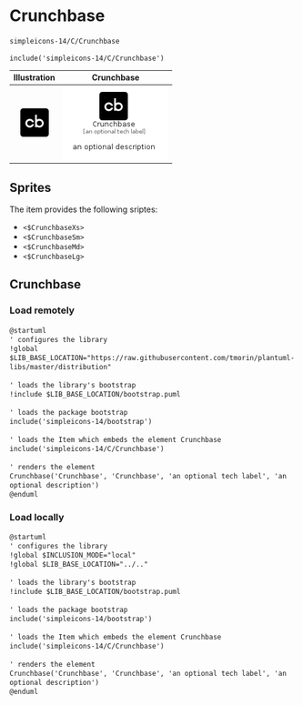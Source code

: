 # Crunchbase


```text
simpleicons-14/C/Crunchbase
```

```text
include('simpleicons-14/C/Crunchbase')
```



| Illustration | Crunchbase |
| :---: | :---: |
| ![illustration for Illustration](../../simpleicons-14/C/Crunchbase.png) | ![illustration for Crunchbase](../../simpleicons-14/C/Crunchbase.Local.png) |



## Sprites
The item provides the following sriptes:

- `<$CrunchbaseXs>`
- `<$CrunchbaseSm>`
- `<$CrunchbaseMd>`
- `<$CrunchbaseLg>`





## Crunchbase

### Load remotely
```plantuml
@startuml
' configures the library
!global $LIB_BASE_LOCATION="https://raw.githubusercontent.com/tmorin/plantuml-libs/master/distribution"

' loads the library's bootstrap
!include $LIB_BASE_LOCATION/bootstrap.puml

' loads the package bootstrap
include('simpleicons-14/bootstrap')

' loads the Item which embeds the element Crunchbase
include('simpleicons-14/C/Crunchbase')

' renders the element
Crunchbase('Crunchbase', 'Crunchbase', 'an optional tech label', 'an optional description')
@enduml
```

### Load locally
```plantuml
@startuml
' configures the library
!global $INCLUSION_MODE="local"
!global $LIB_BASE_LOCATION="../.."

' loads the library's bootstrap
!include $LIB_BASE_LOCATION/bootstrap.puml

' loads the package bootstrap
include('simpleicons-14/bootstrap')

' loads the Item which embeds the element Crunchbase
include('simpleicons-14/C/Crunchbase')

' renders the element
Crunchbase('Crunchbase', 'Crunchbase', 'an optional tech label', 'an optional description')
@enduml
```

